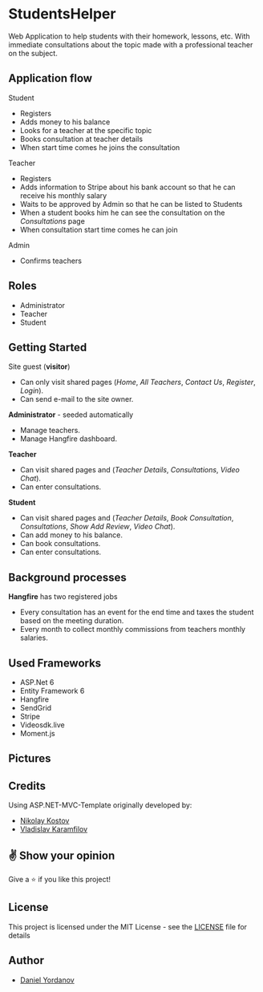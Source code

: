 # StudentsHelper
Web Application to help students with their homework, lessons, etc. With immediate consultations about the topic made with a professional teacher on the subject.

## Application flow

 Student
* Registers
* Adds money to his balance
* Looks for a teacher at the specific topic
* Books consultation at teacher details
* When start time comes he joins the consultation

Teacher
* Registers
* Adds information to Stripe about his bank account so that he can receive his monthly salary
* Waits to be approved by Admin so that he can be listed to Students
* When a student books him he can see the consultation on the *Consultations* page
* When consultation start time comes he can join

Admin
* Confirms teachers

## Roles

* Administrator
* Teacher
* Student

## Getting Started

Site guest (**visitor**) 
* Can only visit shared pages (*Home*, *All Teachers*, *Contact Us*, *Register*, *Login*).
* Can send e-mail to the site owner.

**Administrator** - seeded automatically
* Manage teachers.
* Manage Hangfire dashboard.

**Teacher**
* Can visit shared pages and (*Teacher Details*, *Consultations*, *Video Chat*).
* Can enter consultations.

**Student**
* Can visit shared pages and (*Teacher Details*, *Book Consultation*, *Consultations*, *Show Add Review*, *Video Chat*).
* Can add money to his balance.
* Can book consultations.
* Can enter consultations.

## Background processes

**Hangfire** has two registered jobs
* Every consultation has an event for the end time and taxes the student based on the meeting duration.
* Every month to collect monthly commissions from teachers monthly salaries.

## Used Frameworks

* ASP.Net 6
* Entity Framework 6
* Hangfire
* SendGrid
* Stripe
* Videosdk.live
* Moment.js

## Pictures


## Credits
  
 Using ASP.NET-MVC-Template originally developed by:
- [Nikolay Kostov](https://github.com/NikolayIT)
- [Vladislav Karamfilov](https://github.com/vladislav-karamfilov)

## :v: Show your opinion

Give a :star: if you like this project!

## License

This project is licensed under the MIT License - see the [LICENSE](LICENSE) file for details

## Author

- [Daniel Yordanov](https://github.com/DDeveloperBG)